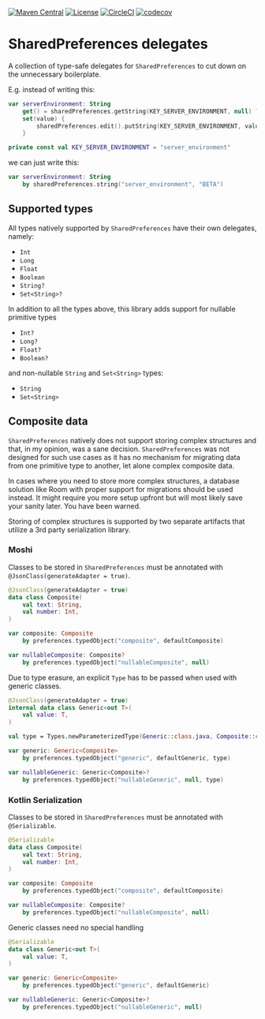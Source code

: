 [![Maven Central](https://img.shields.io/maven-central/v/io.github.antimonit/shared-preferences-delegates.svg?label=Maven%20Central)](https://search.maven.org/search?q=g:%22io.github.antimonit%22%20AND%20a:%22shared-preferences-delegates%22)
[![License](https://img.shields.io/badge/License-Apache%202.0-blue.svg)](https://opensource.org/licenses/Apache-2.0)
[![CircleCI](https://img.shields.io/circleci/build/gh/Antimonit/SharedPreferencesDelegates?label=CircleCI)](https://circleci.com/gh/Antimonit/SharedPreferencesDelegates)
[![codecov](https://codecov.io/gh/Antimonit/SharedPreferencesDelegates/graph/badge.svg?token=ZK4VJZSPFI)](https://codecov.io/gh/Antimonit/SharedPreferencesDelegates)

# SharedPreferences delegates

A collection of type-safe delegates for `SharedPreferences` to cut down on the unnecessary 
boilerplate.

E.g. instead of writing this:
```kotlin
var serverEnvironment: String
    get() = sharedPreferences.getString(KEY_SERVER_ENVIRONMENT, null) ?: "BETA"
    set(value) {
        sharedPreferences.edit().putString(KEY_SERVER_ENVIRONMENT, value).apply()
    }

private const val KEY_SERVER_ENVIRONMENT = "server_environment"
```

we can just write this:

```kotlin
var serverEnvironment: String
    by sharedPreferences.string("server_environment", "BETA")
```

## Supported types

All types natively supported by `SharedPreferences` have their own delegates, namely:
* `Int`
* `Long`
* `Float`
* `Boolean`
* `String?`
* `Set<String>?`

In addition to all the types above, this library adds support for nullable primitive types

* `Int?`
* `Long?`
* `Float?`
* `Boolean?`

and non-nullable `String` and `Set<String>` types:
* `String`
* `Set<String>`

## Composite data

`SharedPreferences` natively does not support storing complex structures and that, in my opinion,
was a sane decision. `SharedPreferences` was not designed for such use cases as it has no mechanism
for migrating data from one primitive type to another, let alone complex composite data.

In cases where you need to store more complex structures, a database solution like Room with proper
support for migrations should be used instead. It might require you more setup upfront but will 
most likely save your sanity later. You have been warned.

Storing of complex structures is supported by two separate artifacts that utilize a 3rd party 
serialization library.

### Moshi
Classes to be stored in `SharedPreferences` must be annotated with 
`@JsonClass(generateAdapter = true)`.

```kotlin
@JsonClass(generateAdapter = true)
data class Composite(
    val text: String,
    val number: Int,
)

var composite: Composite
    by preferences.typedObject("composite", defaultComposite)

var nullableComposite: Composite?
    by preferences.typedObject("nullableComposite", null)
```

Due to type erasure, an explicit `Type` has to be passed when used with generic classes. 
```kotlin
@JsonClass(generateAdapter = true)
internal data class Generic<out T>(
    val value: T,
)

val type = Types.newParameterizedType(Generic::class.java, Composite::class.java)

var generic: Generic<Composite>
    by preferences.typedObject("generic", defaultGeneric, type)

var nullableGeneric: Generic<Composite>?
    by preferences.typedObject("nullableGeneric", null, type)
```

### Kotlin Serialization
Classes to be stored in `SharedPreferences` must be annotated with `@Serializable`.

```kotlin
@Serializable
data class Composite(
    val text: String,
    val number: Int,
)

var composite: Composite
    by preferences.typedObject("composite", defaultComposite)

var nullableComposite: Composite?
    by preferences.typedObject("nullableComposite", null)
```

Generic classes need no special handling

```kotlin
@Serializable
data class Generic<out T>(
    val value: T,
)

var generic: Generic<Composite>
    by preferences.typedObject("generic", defaultGeneric)

var nullableGeneric: Generic<Composite>?
    by preferences.typedObject("nullableGeneric", null)
```
